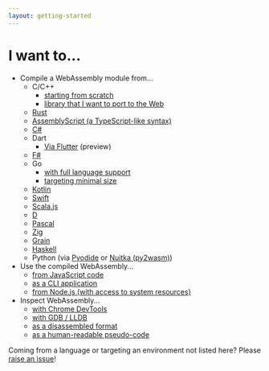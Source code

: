 ```yaml
---
layout: getting-started
---
```


# I want to...

- Compile a WebAssembly module from...
  - C/C++
    - [starting from scratch](https://developer.mozilla.org/en-US/docs/WebAssembly/C_to_wasm)
    - [library that I want to port to the Web](https://developer.mozilla.org/en-US/docs/WebAssembly/existing_C_to_wasm)
  - [Rust](https://developer.mozilla.org/en-US/docs/WebAssembly/Rust_to_wasm)
  - [AssemblyScript (a TypeScript-like syntax)](https://assemblyscript.org/introduction.html)
  - [C#](https://learn.microsoft.com/en-us/aspnet/core/blazor/tutorials)
  - Dart
    - [Via Flutter](https://flutter.dev/wasm) (preview)
  - [F#](https://fsbolero.io/docs/)
  - Go
    - [with full language support](https://go.dev/wiki/WebAssembly#getting-started)
    - [targeting minimal size](https://tinygo.org/docs/guides/webassembly/)
  - [Kotlin](https://kotl.in/wasm)
  - [Swift](https://swiftwasm.org/)
  - [Scala.js](https://www.scala-js.org/doc/project/webassembly.html)
  - [D](https://wiki.dlang.org/Generating_WebAssembly_with_LDC)
  - [Pascal](https://wiki.freepascal.org/WebAssembly/Compiler)
  - [Zig](https://ziglang.org/documentation/master/#WebAssembly)
  - [Grain](https://grain-lang.org/docs/)
  - [Haskell](https://ghc.gitlab.haskell.org/ghc/doc/users_guide/wasm.html)
  - Python (via [Pyodide](https://pyodide.org/en/stable/) or [Nuitka (py2wasm)](https://github.com/wasmerio/py2wasm))
- Use the compiled WebAssembly...
  - [from JavaScript code](https://developer.mozilla.org/en-US/docs/WebAssembly/Loading_and_running)
  - [as a CLI application](https://github.com/bytecodealliance/wasmtime/blob/master/docs/WASI-tutorial.md)
  - [from Node.js (with access to system resources)](https://nodejs.org/api/wasi.html)
- Inspect WebAssembly...
  - [with Chrome DevTools](https://developers.google.com/web/updates/2020/12/webassembly)
  - [with GDB / LLDB](https://hacks.mozilla.org/2019/09/debugging-webassembly-outside-of-the-browser/)
  - [as a disassembled format](https://github.com/WebAssembly/wabt#running-wasm2wat)
  - [as a human-readable pseudo-code](https://v8.dev/blog/wasm-decompile)

Coming from a language or targeting an environment not listed here? Please [raise an issue](https://github.com/WebAssembly/website)!

